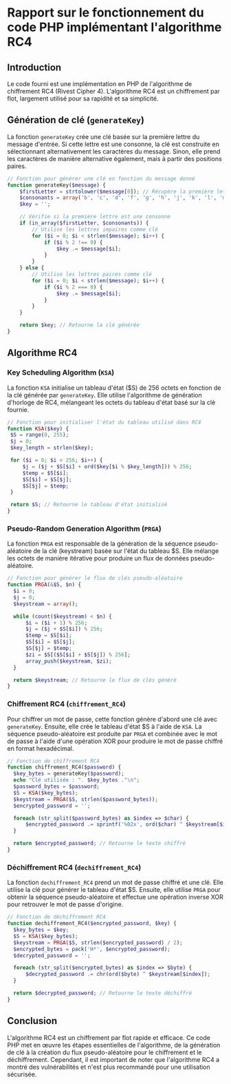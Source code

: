 # Rapport sur le fonctionnement du code PHP implémentant l'algorithme RC4

## Introduction
Le code fourni est une implémentation en PHP de l'algorithme de chiffrement RC4 (Rivest Cipher 4). L'algorithme RC4 est un chiffrement par flot, largement utilisé pour sa rapidité et sa simplicité.

## Génération de clé (`generateKey`)
La fonction `generateKey` crée une clé basée sur la première lettre du message d'entrée. Si cette lettre est une consonne, la clé est construite en sélectionnant alternativement les caractères du message. Sinon, elle prend les caractères de manière alternative également, mais à partir des positions paires.

```php
// Fonction pour générer une clé en fonction du message donné
function generateKey($message) {
    $firstLetter = strtolower($message[0]); // Récupère la première lettre du message en minuscule
    $consonants = array('b', 'c', 'd', 'f', 'g', 'h', 'j', 'k', 'l', 'm', 'n', 'p', 'q', 'r', 's', 't', 'v', 'w', 'x', 'y', 'z');
    $key = '';

    // Vérifie si la première lettre est une consonne
    if (in_array($firstLetter, $consonants)) {
        // Utilise les lettres impaires comme clé
        for ($i = 0; $i < strlen($message); $i++) {
            if ($i % 2 !== 0) {
                $key .= $message[$i];
            }
        }
    } else {
        // Utilise les lettres paires comme clé
        for ($i = 0; $i < strlen($message); $i++) {
            if ($i % 2 === 0) {
                $key .= $message[$i];
            }
        }
    }

    return $key; // Retourne la clé générée
}
```

## Algorithme RC4
  ### Key Scheduling Algorithm (`KSA`)
  La fonction `KSA` initialise un tableau d'état ($S) de 256 octets en fonction de la clé générée par `generateKey`. Elle utilise l'algorithme de génération d'horloge de RC4, mélangeant les octets du tableau d'état basé sur la clé fournie.

   ```php
// Fonction pour initialiser l'état du tableau utilisé dans RC4
function KSA($key) {
    $S = range(0, 255);
    $j = 0;
    $key_length = strlen($key);

    for ($i = 0; $i < 256; $i++) {
        $j = ($j + $S[$i] + ord($key[$i % $key_length])) % 256;
        $temp = $S[$i];
        $S[$i] = $S[$j];
        $S[$j] = $temp;
    }

    return $S; // Retourne le tableau d'état initialisé
}
  ```
  
  ### Pseudo-Random Generation Algorithm (`PRGA`)
  La fonction `PRGA` est responsable de la génération de la séquence pseudo-aléatoire de la clé (keystream) basée sur l'état du tableau $S. Elle mélange les octets de manière itérative pour produire un flux de données pseudo-aléatoire.

  ```php
 // Fonction pour générer le flux de clés pseudo-aléatoire
function PRGA(&$S, $n) {
    $i = 0;
    $j = 0;
    $keystream = array();

    while (count($keystream) < $n) {
        $i = ($i + 1) % 256;
        $j = ($j + $S[$i]) % 256;
        $temp = $S[$i];
        $S[$i] = $S[$j];
        $S[$j] = $temp;
        $zi = $S[($S[$i] + $S[$j]) % 256];
        array_push($keystream, $zi);
    }

    return $keystream; // Retourne le flux de clés généré
}

  ```
  
  ### Chiffrement RC4 (`chiffrement_RC4`)
  Pour chiffrer un mot de passe, cette fonction génère d'abord une clé avec `generateKey`. Ensuite, elle crée le tableau d'état $S à l'aide de `KSA`. La séquence pseudo-aléatoire est produite par `PRGA` et combinée avec le mot de passe à l'aide d'une opération XOR pour produire le mot de passe chiffré en format hexadécimal.

  ```php
// Fonction de chiffrement RC4
function chiffrement_RC4($password) {
    $key_bytes = generateKey($password);
    echo "Clé utilisée : ". $key_bytes ."\n";
    $password_bytes = $password;
    $S = KSA($key_bytes);
    $keystream = PRGA($S, strlen($password_bytes));
    $encrypted_password = '';

    foreach (str_split($password_bytes) as $index => $char) {
        $encrypted_password .= sprintf('%02x', ord($char) ^ $keystream[$index]);
    }

    return $encrypted_password; // Retourne le texte chiffré
}
  ```
  
  ### Déchiffrement RC4 (`dechiffrement_RC4`)
  La fonction `dechiffrement_RC4` prend un mot de passe chiffré et une clé. Elle utilise la clé pour générer le tableau d'état $S. Ensuite, elle utilise `PRGA` pour obtenir la séquence pseudo-aléatoire et effectue une opération inverse XOR pour retrouver le mot de passe d'origine.

  ```php
  // Fonction de déchiffrement RC4
function dechiffrement_RC4($encrypted_password, $key) {
    $key_bytes = $key;
    $S = KSA($key_bytes);
    $keystream = PRGA($S, strlen($encrypted_password) / 2);
    $encrypted_bytes = pack('H*', $encrypted_password);
    $decrypted_password = '';

    foreach (str_split($encrypted_bytes) as $index => $byte) {
        $decrypted_password .= chr(ord($byte) ^ $keystream[$index]);
    }

    return $decrypted_password; // Retourne le texte déchiffré
}
  ```

## Conclusion
L'algorithme RC4 est un chiffrement par flot rapide et efficace. Ce code PHP met en œuvre les étapes essentielles de l'algorithme, de la génération de clé à la création du flux pseudo-aléatoire pour le chiffrement et le déchiffrement. Cependant, il est important de noter que l'algorithme RC4 a montré des vulnérabilités et n'est plus recommandé pour une utilisation sécurisée.
